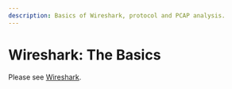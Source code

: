 ```yaml
---
description: Basics of Wireshark, protocol and PCAP analysis.
---
```


# Wireshark: The Basics

Please see [Wireshark](../../../../tools/wireshark.md).

